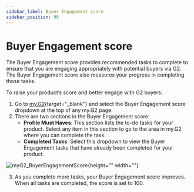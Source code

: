 ```yaml
---
sidebar_label: Buyer Engagement score
sidebar_position: 90
---
```

# Buyer Engagement score

The Buyer Engagement score provides recommended tasks to complete to ensure that you are engaging appropriately with potential buyers via G2. The Buyer Engagement score also measures your progress in completing those tasks. 

To raise your product’s score and better engage with G2 buyers:

1. Go to [my.G2](https://my.g2.com/g2-seller-solutions/dashboard/home){target="_blank"} and select the Buyer Engagement score dropdown at the top of any my.G2 page.
2. There are two sections in the Buyer Engagement score:
    * **Profile Must Haves**: This section lists the to-do tasks for your product. Select any item in this section to go to the area in my.G2 where you can complete the task.
    * **Completed Tasks**: Select this dropdown to view the Buyer Engagement tasks that have already been completed for your product.

![myG2_BuyerEngagementScore](https://cdn.document360.io/1759d01c-b118-4f31-81f7-e4011071a6d4/Images/Documentation/myG2_BuyerEngagementScore.png){height="" width=""}

3. As you complete more tasks, your Buyer Engagement score improves. When all tasks are completed, the score is set to 100.
